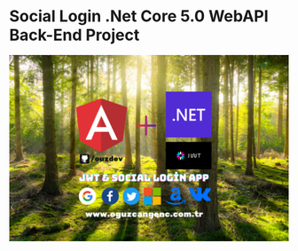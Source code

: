 # Social Login .Net Core 5.0 WebAPI Back-End Project

![Angular & .Net Core JWT & Social Login App](https://github.com/ouzdev/WebAPISocialLogin/blob/master/WebAPISocialLogin/wwwroot/assets/images/readme-image.png?raw=true)
